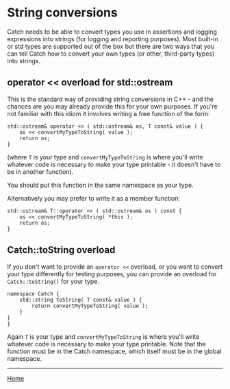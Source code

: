 # String conversions

Catch needs to be able to convert types you use in assertions and logging expressions into strings (for logging and reporting purposes).
Most built-in or std types are supported out of the box but there are two ways that you can tell Catch how to convert your own types (or other, third-party types) into strings.

## operator << overload for std::ostream

This is the standard way of providing string conversions in C++ - and the chances are you may already provide this for your own purposes. If you're not familiar with this idiom it involves writing a free function of the form:

```
std::ostream& operator << ( std::ostream& os, T const& value ) {
	os << convertMyTypeToString( value );
	return os;
}
```

(where ```T``` is your type and ```convertMyTypeToString``` is where you'll write whatever code is necessary to make your type printable - it doesn't have to be in another function).

You should put this function in the same namespace as your type.

Alternatively you may prefer to write it as a member function:

```
std::ostream& T::operator << ( std::ostream& os ) const {
	os << convertMyTypeToString( *this );
	return os;
}
```

## Catch::toString overload

If you don't want to provide an ```operator <<``` overload, or you want to convert your type differently for testing purposes, you can provide an overload for ```Catch::toString()``` for your type.

```
namespace Catch {
	std::string toString( T const& value ) {
		return convertMyTypeToString( value );
	}
}
}
```

Again ```T``` is your type and ```convertMyTypeToString``` is where you'll write whatever code is necessary to make your type printable. Note that the function must be in the Catch namespace, which itself must be in the global namespace.

---

[Home](Readme.md)
